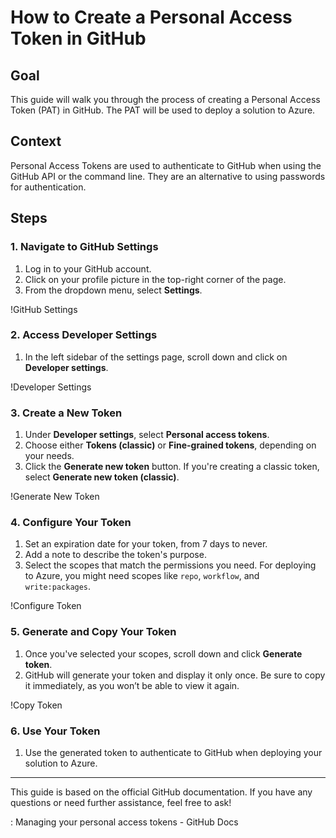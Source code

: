 # How to Create a Personal Access Token in GitHub

## Goal
This guide will walk you through the process of creating a Personal Access Token (PAT) in GitHub. The PAT will be used to deploy a solution to Azure.

## Context
Personal Access Tokens are used to authenticate to GitHub when using the GitHub API or the command line. They are an alternative to using passwords for authentication.

## Steps

### 1. Navigate to GitHub Settings
1. Log in to your GitHub account.
2. Click on your profile picture in the top-right corner of the page.
3. From the dropdown menu, select **Settings**.

!GitHub Settings

### 2. Access Developer Settings
1. In the left sidebar of the settings page, scroll down and click on **Developer settings**.

!Developer Settings

### 3. Create a New Token
1. Under **Developer settings**, select **Personal access tokens**.
2. Choose either **Tokens (classic)** or **Fine-grained tokens**, depending on your needs.
3. Click the **Generate new token** button. If you're creating a classic token, select **Generate new token (classic)**.

!Generate New Token

### 4. Configure Your Token
1. Set an expiration date for your token, from 7 days to never.
2. Add a note to describe the token's purpose.
3. Select the scopes that match the permissions you need. For deploying to Azure, you might need scopes like `repo`, `workflow`, and `write:packages`.

!Configure Token

### 5. Generate and Copy Your Token
1. Once you've selected your scopes, scroll down and click **Generate token**.
2. GitHub will generate your token and display it only once. Be sure to copy it immediately, as you won’t be able to view it again.

!Copy Token

### 6. Use Your Token
1. Use the generated token to authenticate to GitHub when deploying your solution to Azure.

---

This guide is based on the official GitHub documentation. If you have any questions or need further assistance, feel free to ask!

: Managing your personal access tokens - GitHub Docs